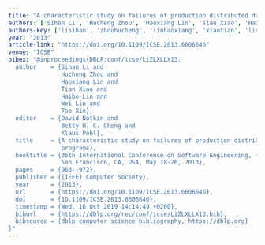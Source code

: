 ```yaml
---
title: "A characteristic study on failures of production distributed data-parallel programs"
authors: ['Sihan Li', 'Hucheng Zhou', 'Haoxiang Lin', 'Tian Xiao', 'Haibo Lin', 'Wei Lin', 'Tao Xie 0001']
authors-key: ['lisihan', 'zhouhucheng', 'linhaoxiang', 'xiaotian', 'linhaibo', 'linwei', 'xietao']
year: "2013"
article-link: "https://doi.org/10.1109/ICSE.2013.6606646"
venue: "ICSE"
bibex: "@inproceedings{DBLP:conf/icse/LiZLXLLX13,
  author    = {Sihan Li and
               Hucheng Zhou and
               Haoxiang Lin and
               Tian Xiao and
               Haibo Lin and
               Wei Lin and
               Tao Xie},
  editor    = {David Notkin and
               Betty H. C. Cheng and
               Klaus Pohl},
  title     = {A characteristic study on failures of production distributed data-parallel
               programs},
  booktitle = {35th International Conference on Software Engineering, {ICSE} '13,
               San Francisco, CA, USA, May 18-26, 2013},
  pages     = {963--972},
  publisher = {{IEEE} Computer Society},
  year      = {2013},
  url       = {https://doi.org/10.1109/ICSE.2013.6606646},
  doi       = {10.1109/ICSE.2013.6606646},
  timestamp = {Wed, 16 Oct 2019 14:14:49 +0200},
  biburl    = {https://dblp.org/rec/conf/icse/LiZLXLLX13.bib},
  bibsource = {dblp computer science bibliography, https://dblp.org}
}"
---
```

